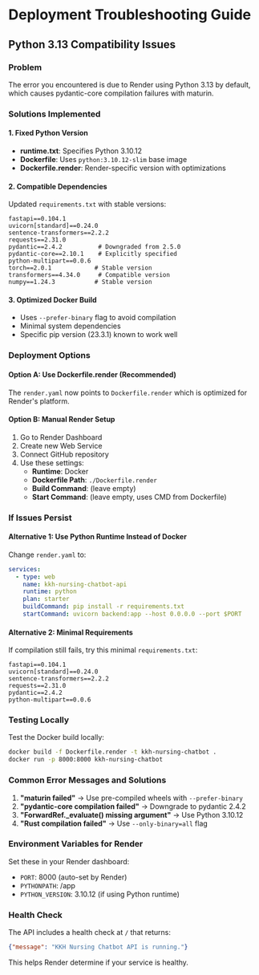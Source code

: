 # Deployment Troubleshooting Guide

## Python 3.13 Compatibility Issues

### Problem
The error you encountered is due to Render using Python 3.13 by default, which causes pydantic-core compilation failures with maturin.

### Solutions Implemented

#### 1. Fixed Python Version
- **runtime.txt**: Specifies Python 3.10.12
- **Dockerfile**: Uses `python:3.10.12-slim` base image
- **Dockerfile.render**: Render-specific version with optimizations

#### 2. Compatible Dependencies
Updated `requirements.txt` with stable versions:
```
fastapi==0.104.1
uvicorn[standard]==0.24.0
sentence-transformers==2.2.2
requests==2.31.0
pydantic==2.4.2          # Downgraded from 2.5.0
pydantic-core==2.10.1    # Explicitly specified
python-multipart==0.0.6
torch==2.0.1            # Stable version
transformers==4.34.0     # Compatible version
numpy==1.24.3           # Stable version
```

#### 3. Optimized Docker Build
- Uses `--prefer-binary` flag to avoid compilation
- Minimal system dependencies
- Specific pip version (23.3.1) known to work well

### Deployment Options

#### Option A: Use Dockerfile.render (Recommended)
The `render.yaml` now points to `Dockerfile.render` which is optimized for Render's platform.

#### Option B: Manual Render Setup
1. Go to Render Dashboard
2. Create new Web Service
3. Connect GitHub repository
4. Use these settings:
   - **Runtime**: Docker
   - **Dockerfile Path**: `./Dockerfile.render`
   - **Build Command**: (leave empty)
   - **Start Command**: (leave empty, uses CMD from Dockerfile)

### If Issues Persist

#### Alternative 1: Use Python Runtime Instead of Docker
Change `render.yaml` to:
```yaml
services:
  - type: web
    name: kkh-nursing-chatbot-api
    runtime: python
    plan: starter
    buildCommand: pip install -r requirements.txt
    startCommand: uvicorn backend:app --host 0.0.0.0 --port $PORT
```

#### Alternative 2: Minimal Requirements
If compilation still fails, try this minimal `requirements.txt`:
```
fastapi==0.104.1
uvicorn[standard]==0.24.0
sentence-transformers==2.2.2
requests==2.31.0
pydantic==2.4.2
python-multipart==0.0.6
```

### Testing Locally

Test the Docker build locally:
```bash
docker build -f Dockerfile.render -t kkh-nursing-chatbot .
docker run -p 8000:8000 kkh-nursing-chatbot
```

### Common Error Messages and Solutions

1. **"maturin failed"** → Use pre-compiled wheels with `--prefer-binary`
2. **"pydantic-core compilation failed"** → Downgrade to pydantic 2.4.2
3. **"ForwardRef._evaluate() missing argument"** → Use Python 3.10.12
4. **"Rust compilation failed"** → Use `--only-binary=all` flag

### Environment Variables for Render

Set these in your Render dashboard:
- `PORT`: 8000 (auto-set by Render)
- `PYTHONPATH`: /app
- `PYTHON_VERSION`: 3.10.12 (if using Python runtime)

### Health Check

The API includes a health check at `/` that returns:
```json
{"message": "KKH Nursing Chatbot API is running."}
```

This helps Render determine if your service is healthy.
